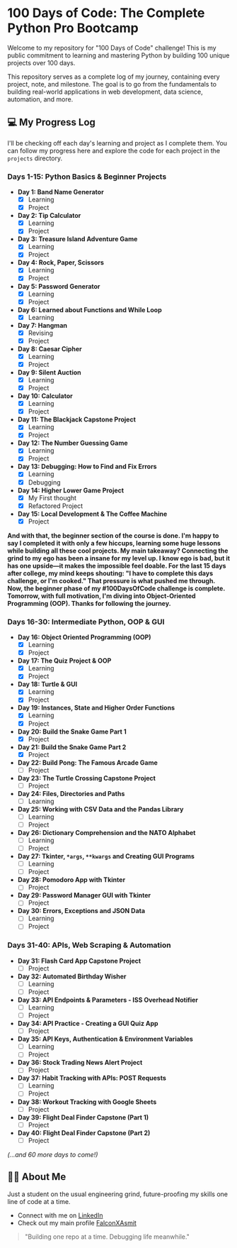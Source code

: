 # 100 Days of Code: The Complete Python Pro Bootcamp

Welcome to my repository for "100 Days of Code" challenge! This is my public commitment to learning and mastering Python by building 100 unique projects over 100 days.

This repository serves as a complete log of my journey, containing every project, note, and milestone. The goal is to go from the fundamentals to building real-world applications in web development, data science, automation, and more.

## 💻 My Progress Log

I'll be checking off each day's learning and project as I complete them. You can follow my progress here and explore the code for each project in the `projects` directory.

### Days 1-15: Python Basics & Beginner Projects

* **Day 1: Band Name Generator**
    * [x] Learning
    * [x] Project
* **Day 2: Tip Calculator**
    * [x] Learning
    * [x] Project
* **Day 3: Treasure Island Adventure Game**
    * [x] Learning
    * [x] Project
* **Day 4: Rock, Paper, Scissors**
    * [x] Learning
    * [x] Project
* **Day 5: Password Generator**
    * [x] Learning
    * [x] Project
* **Day 6: Learned about Functions and While Loop**
    * [x] Learning
* **Day 7: Hangman**
    * [x] Revising
    * [x] Project
* **Day 8: Caesar Cipher**
    * [x] Learning
    * [x] Project
* **Day 9: Silent Auction**
    * [x] Learning
    * [x] Project
* **Day 10: Calculator**
    * [x] Learning
    * [x] Project
* **Day 11: The Blackjack Capstone Project**
    * [x] Learning
    * [x] Project
* **Day 12: The Number Guessing Game**
    * [x] Learning
    * [x] Project
* **Day 13: Debugging: How to Find and Fix Errors**
    * [x] Learning
    * [x] Debugging
* **Day 14: Higher Lower Game Project**
    * [x] My First thought
    * [x] Refactored Project
* **Day 15: Local Development & The Coffee Machine**
    * [x] Project

**And with that, the beginner section of the course is done. I'm happy to say I completed it with only a few hiccups, learning some huge lessons while building all these cool projects. My main takeaway? Connecting the grind to my ego has been a insane for my level up. I know ego is bad, but it has one upside—it makes the impossible feel doable. For the last 15 days after college, my mind keeps shouting: "I have to complete this days challenge, or I'm cooked." That pressure is what pushed me through. Now, the beginner phase of my #100DaysOfCode challenge is complete. Tomorrow, with full motivation, I'm diving into Object-Oriented Programming (OOP). Thanks for following the journey.**

### Days 16-30: Intermediate Python, OOP & GUI

* **Day 16: Object Oriented Programming (OOP)**
    * [x] Learning
    * [x] Project
* **Day 17: The Quiz Project & OOP**
    * [x] Learning
    * [x] Project
* **Day 18: Turtle & GUI**
    * [x] Learning
    * [x] Project
* **Day 19: Instances, State and Higher Order Functions**
    * [x] Learning
    * [x] Project
* **Day 20: Build the Snake Game Part 1**
    * [x] Project
* **Day 21: Build the Snake Game Part 2**
    * [x] Project
* **Day 22: Build Pong: The Famous Arcade Game**
    * [ ] Project
* **Day 23: The Turtle Crossing Capstone Project**
    * [ ] Project
* **Day 24: Files, Directories and Paths**
    * [ ] Learning
* **Day 25: Working with CSV Data and the Pandas Library**
    * [ ] Learning
    * [ ] Project
* **Day 26: Dictionary Comprehension and the NATO Alphabet**
    * [ ] Learning
    * [ ] Project
* **Day 27: Tkinter, `*args`, `**kwargs` and Creating GUI Programs**
    * [ ] Learning
    * [ ] Project
* **Day 28: Pomodoro App with Tkinter**
    * [ ] Project
* **Day 29: Password Manager GUI with Tkinter**
    * [ ] Project
* **Day 30: Errors, Exceptions and JSON Data**
    * [ ] Learning
    * [ ] Project

### Days 31-40: APIs, Web Scraping & Automation

* **Day 31: Flash Card App Capstone Project**
    * [ ] Project
* **Day 32: Automated Birthday Wisher**
    * [ ] Learning
    * [ ] Project
* **Day 33: API Endpoints & Parameters - ISS Overhead Notifier**
    * [ ] Learning
    * [ ] Project
* **Day 34: API Practice - Creating a GUI Quiz App**
    * [ ] Project
* **Day 35: API Keys, Authentication & Environment Variables**
    * [ ] Learning
    * [ ] Project
* **Day 36: Stock Trading News Alert Project**
    * [ ] Project
* **Day 37: Habit Tracking with APIs: POST Requests**
    * [ ] Learning
    * [ ] Project
* **Day 38: Workout Tracking with Google Sheets**
    * [ ] Project
* **Day 39: Flight Deal Finder Capstone (Part 1)**
    * [ ] Project
* **Day 40: Flight Deal Finder Capstone (Part 2)**
    * [ ] Project

*(...and 60 more days to come!)*

## 👨‍💻 About Me

Just a student on the usual engineering grind, future-proofing my skills one line of code at a time.

* Connect with me on [LinkedIn](https://www.linkedin.com/in/asmit-kumar-394097330/)
* Check out my main profile [FalconXAsmit](https://github.com/FalconXAsmit)

> "Building one repo at a time. Debugging life meanwhile."